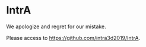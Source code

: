 # IntrA

We apologize and regret for our mistake.

Please access to https://github.com/intra3d2019/IntrA.

